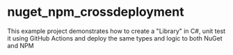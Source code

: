 # nuget_npm_crossdeployment
This example project demonstrates how to create a "Library" in C#, unit test it using GitHub Actions and deploy the same types and logic to both NuGet and NPM
